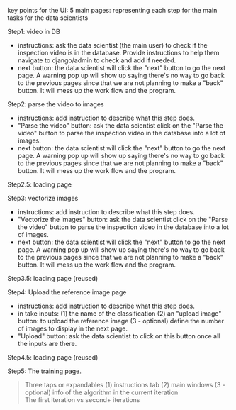 key points for the UI:
5 main pages: representing each step for the main tasks for the data scientists

Step1: video in DB  
- instructions: ask the data scientist (the main user) to check if the inspection video is in the database. Provide instructions to help them navigate to django/admin to check and add if needed.  
- next button: the data scientist will click the "next" button to go the next page. A warning pop up will show up saying there's no way to go back to the previous pages since that we are not planning to make a "back" button. It will mess up the work flow and the program.  
 
 Step2: parse the video to images  
- instructions: add instruction to describe what this step does.    
- "Parse the video" button: ask the data scientist click on the "Parse the video" button to parse the inspection video in the database into a lot of images.
- next button: the data scientist will click the "next" button to go the next page. A warning pop up will show up saying there's no way to go back to the previous pages since that we are not planning to make a "back" button. It will mess up the work flow and the program.  

Step2.5: loading page

Step3: vectorize images   
- instructions: add instruction to describe what this step does.  
- "Vectorize the images" button: ask the data scientist click on the "Parse the video" button to parse the inspection video in the database into a lot of images.    
- next button: the data scientist will click the "next" button to go the next page. A warning pop up will show up saying there's no way to go back to the previous pages since that we are not planning to make a "back" button. It will mess up the work flow and the program.  

Step3.5: loading page (reused)

Step4: Upload the reference image page
- instructions: add instruction to describe what this step does.  
- in take inputs: (1) the name of the classification (2) an "upload image" button: to upload the reference image (3 - optional) define the number of images to display in the next page.  
- "Upload" button: ask the data scientist to click on this button once all the inputs are there.  

Step4.5: loading page (reused)


Step5: The training page.   
> Three taps or expandables (1) instructions tab (2) main windows (3 - optional) info of the algorithm in the current iteration  
> The first iteration vs second+ iterations  
